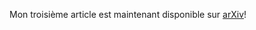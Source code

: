 Mon troisième article est maintenant disponible sur <a href="https://arxiv.org/pdf/2405.08952">arXiv</a>!

